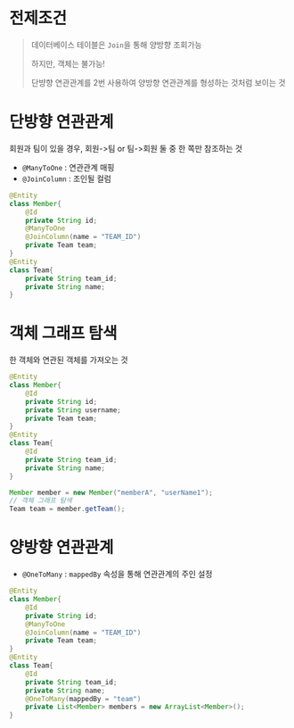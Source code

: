 # 전제조건
> 데이터베이스 테이블은 `Join`을 통해 양방향 조회가능
>
> 하지만, 객체는 불가능!
>
> 단뱡향 연관관계를 2번 사용하여 양방향 연관관계를 형성하는 것처럼 보이는 것


# 단방향 연관관계
회원과 팀이 있을 경우, 회원->팀 or 팀->회원 둘 중 한 쪽만 참조하는 것
- `@ManyToOne` : 연관관계 매핑
- `@JoinColumn` : 조인될 컬럼

```java
@Entity
class Member{
    @Id
    private String id;
    @ManyToOne
    @JoinColumn(name = "TEAM_ID")
    private Team team;
}
@Entity
class Team{
    private String team_id;
    private String name;
}
```


# 객체 그래프 탐색
한 객체와 연관된 객체를 가져오는 것

```java
@Entity
class Member{
    @Id
    private String id;
    private String username;
    private Team team;
}
@Entity
class Team{
    @Id
    private String team_id;
    private String name;
}

Member member = new Member("memberA", "userName1");
// 객체 그래프 탐색
Team team = member.getTeam();
```

# 양방향 연관관계
- `@OneToMany` : `mappedBy` 속성을 통해 연관관계의 주인 설정

```java
@Entity
class Member{
    @Id
    private String id;
    @ManyToOne
    @JoinColumn(name = "TEAM_ID")
    private Team team;
}
@Entity
class Team{
    @Id
    private String team_id;
    private String name;
    @OneToMany(mappedBy = "team")
    private List<Member> members = new ArrayList<Member>();
}
```